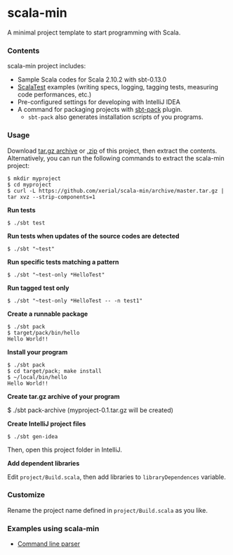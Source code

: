 scala-min
=========

A minimal project template to start programming with Scala.

### Contents

scala-min project includes:
- Sample Scala codes for Scala 2.10.2 with sbt-0.13.0
- [ScalaTest](http://www.scalatest.org/) examples (writing specs, logging, tagging tests, measuring code performances, etc.)
- Pre-configured settings for developing with IntelliJ IDEA
- A command for packaging projects with [sbt-pack](http://github.com/xerial/sbt-pack) plugin.
  - `sbt-pack` also generates installation scripts of you programs.

### Usage

Download [tar.gz archive](https://github.com/xerial/scala-min/archive/master.tar.gz) or [.zip](https://github.com/xerial/scala-min/archive/master.zip) of this project, then extract the contents.
Alternatively, you can run the following commands to extract the scala-min project:

    $ mkdir myproject
    $ cd myproject
    $ curl -L https://github.com/xerial/scala-min/archive/master.tar.gz | tar xvz --strip-components=1


**Run tests**

    $ ./sbt test

**Run tests when updates of the source codes are detected**
   
    $ ./sbt "~test"

**Run specific tests matching a pattern**

    $ ./sbt "~test-only *HelloTest"

**Run tagged test only**

    $ ./sbt "~test-only *HelloTest -- -n test1"

**Create a runnable package**
  
    $ ./sbt pack
    $ target/pack/bin/hello
    Hello World!!

**Install your program**

    $ ./sbt pack
    $ cd target/pack; make install
    $ ~/local/bin/hello
    Hello World!!

**Create tar.gz archive of your program**
    
   $ ./sbt pack-archive
   (myproject-0.1.tar.gz will be created)

**Create IntelliJ project files**

    $ ./sbt gen-idea

Then, open this project folder in IntelliJ.

**Add dependent libraries**

Edit `project/Build.scala`, then add libraries to `libraryDependences` variable.

### Customize

Rename the project name defined in `project/Build.scala` as you like.

### Examples using scala-min

- [Command line parser](https://github.com/xerial/sbt-pack/tree/develop/src/sbt-test/sbt-pack/command-launcher)

